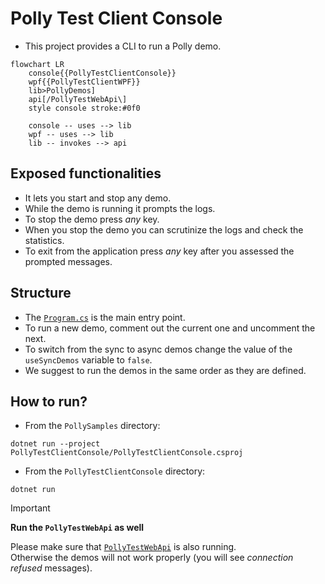 # Polly Test Client Console

- This project provides a CLI to run a Polly demo.

```mermaid
flowchart LR
    console{{PollyTestClientConsole}}
    wpf{{PollyTestClientWPF}}
    lib>PollyDemos]
    api[/PollyTestWebApi\]
    style console stroke:#0f0

    console -- uses --> lib
    wpf -- uses --> lib
    lib -- invokes --> api
```

## Exposed functionalities

- It lets you start and stop any demo.
- While the demo is running it prompts the logs.
- To stop the demo press _any_ key.
- When you stop the demo you can scrutinize the logs and check the statistics.
- To exit from the application press _any_ key after you assessed the prompted messages.

## Structure

- The [`Program.cs`](Program.cs) is the main entry point.
- To run a new demo, comment out the current one and uncomment the next.
- To switch from the sync to async demos change the value of the  `useSyncDemos` variable to `false`.
- We suggest to run the demos in the same order as they are defined.

## How to run?

- From the `PollySamples` directory:
```none
dotnet run --project PollyTestClientConsole/PollyTestClientConsole.csproj
```

- From the `PollyTestClientConsole` directory:
```none
dotnet run
```

> [!IMPORTANT]
> **Run the `PollyTestWebApi` as well**
>
> Please make sure that [`PollyTestWebApi`](../PollyTestWebApi/README.md) is also running. <br/>
> Otherwise the demos will not work properly (you will see _connection refused_ messages).
